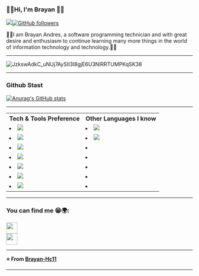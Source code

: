 
### 🎸🎶Hi, I'm Brayan 🤟🏴

<img src="https://komarev.com/ghpvc/?username=Brayan-Hc11&color=blue">[![GitHub followers](https://img.shields.io/github/followers/Brayan-Hc11.svg?style=social&label=Follow&maxAge=2592000)](https://github.com/Brayan-Hc11?tab=followers)

🧙‍♂️I am Brayan Andres, a software programming technician and with great desire and enthusiasm to continue learning many more things in the world of information technology and technology.👋👊

---

![JzkswAdkC_uNUj7AySII3I8gjE6U3NlRRTUMPKqSK38](https://user-images.githubusercontent.com/118775234/208208524-a67a73d2-8cb4-49a2-9887-b3308eec045f.gif)

---
###     Github Stast
[![Anurag's GitHub stats](https://github-readme-stats.vercel.app/api?username=Brayan-Hc11)](https://github.com/anuraghazra/github-readme-stats)

<!--a href="https://github.com/Brayan-Hc11">
  <img height="180em" src="https://github-readme-stats.vercel.app/api?username=Brayan-Hc11&theme=buefy&show_icons=true"/>
  <img height="180em" src="https://github-readme-stats.vercel.app/api/top-langs/?username=Brayan-Hc11&theme=buefy&layout=compact"/>
</a>-->

---
<table>
  <!--Fila 1-->
    <tr>
      <th>Tech & Tools Preference</th>
      <th>Other Languages I know</th>
    </tr>
  <!--Fila 2-->
    <tr>
       <td><li><img src="http://img.shields.io/badge/-Git-F1502F?style=flat&logo=git&logoColor=FFFFFF"></li></td>
       <td><li><img src = "https://img.shields.io/badge/-HTML5-E34F26?style=flat&logo=html5&logoColor=white"></li></td>
    </tr>
  <!--Fila 3-->
    <tr>
       <td><li><img src="https://img.shields.io/badge/-React-000000?style=flat&logo=react&logoColor=00c8ff"></li></td>
       <td><li><img src="https://img.shields.io/badge/-Python-black?style=flat&logo=python&logoColor=white"></li></td>
    </tr>
    <!--Fila 4-->
    <tr>
       <td><li><img src="http://img.shields.io/badge/-Github-000000?style=flat&logo=github&logoColor=FFFFFF"></li></td>
       <td><li></li>        </li></td>
    </tr>
    <!--Fila 5-->
    <tr>
       <td><li><img src = "https://img.shields.io/badge/-HTML5-E34F26?style=flat&logo=html5&logoColor=white"></li></td>
       <td><li></li>         </li></td>
    </tr>
    <!--Fila 6-->
    <tr>
       <td><li><img src="https://img.shields.io/badge/-MySQL-F29111?style=flat&logo=mysql&logoColor=FFFFFF"></li></td>
       <td><li></li>          </li></td>
    </tr>
    <!--Fila 7-->
    <tr>
       <td><li><img src="http://img.shields.io/badge/-VS%20Code-007ACC?style=flat&logo=visual%20studio%20code&logoColor=white"></li></td>
       <td><li></li>          </li></td>
    </tr>
    <!--Fila 8-->
    <tr>
       <td><li><img src="https://img.shields.io/badge/-JavaScript-eed718?style=flat&logo=javascript&logoColor=ffffff"></li></td>
       <td><li></li>          </li></td>
    </tr>                
</table>

---
###     You can find me  😁🌍:

<a href="https://www.facebook.com/profile.php?id=100028934001640" target="_blank">
<img src="https://cdn-icons-png.flaticon.com/512/1384/1384879.png" jsaction="load:XAeZkd;" style="width: 30px; height: 30px;">
</a><br>

<a href="https://twitter.com/Brayan_HC11" target="_blank">
<img src="https://i.pinimg.com/originals/91/90/9e/91909e037f7088dfc9fb29a46304db0e.jpg" style="width: 30px; height: 30px;">
</a><br>

---
**⭐️ From [Brayan-Hc11](https://github.com/Brayan-Hc11)**

--- 



